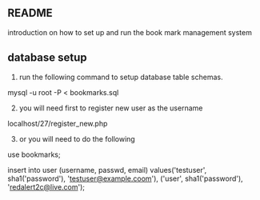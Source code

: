 ## README

introduction on how to set up and run the book mark management system


## database setup 

1. run the following command to setup database table schemas.

mysql -u root -P < bookmarks.sql


2. you will need first to register new user as the username 

localhost/27/register_new.php

3. or  you will need to do the following

use bookmarks;

insert into user (username, passwd, email) values('testuser', sha1('password'), 'testuser@example.coom'),
														('user', sha1('password'), 'redalert2c@live.com');